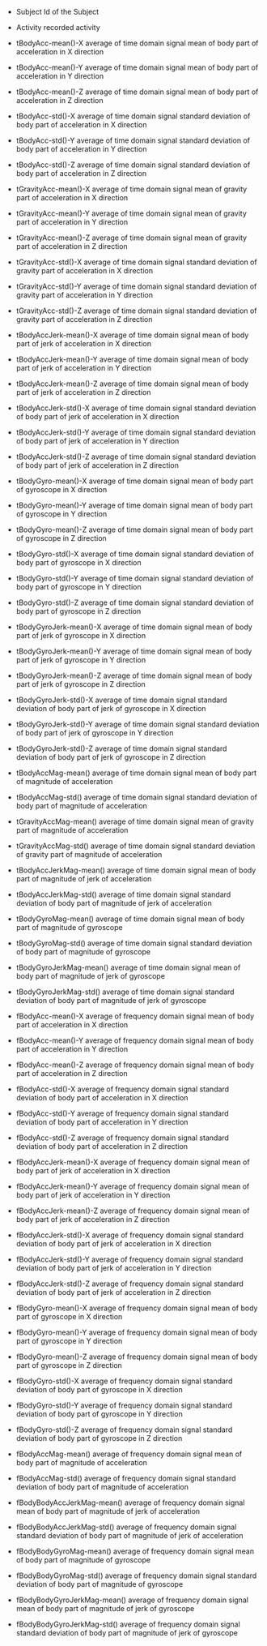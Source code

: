 *  Subject 
 Id of the Subject 

*  Activity 
 recorded activity

*  tBodyAcc-mean()-X 
 average of time domain signal mean of body part of acceleration in X direction

*  tBodyAcc-mean()-Y 
 average of time domain signal mean of body part of acceleration in Y direction

*  tBodyAcc-mean()-Z 
 average of time domain signal mean of body part of acceleration in Z direction

*  tBodyAcc-std()-X 
 average of time domain signal standard deviation of body part of acceleration in X direction

*  tBodyAcc-std()-Y 
 average of time domain signal standard deviation of body part of acceleration in Y direction

*  tBodyAcc-std()-Z 
 average of time domain signal standard deviation of body part of acceleration in Z direction

*  tGravityAcc-mean()-X 
 average of time domain signal mean of gravity part of acceleration in X direction

*  tGravityAcc-mean()-Y 
 average of time domain signal mean of gravity part of acceleration in Y direction

*  tGravityAcc-mean()-Z 
 average of time domain signal mean of gravity part of acceleration in Z direction

*  tGravityAcc-std()-X 
 average of time domain signal standard deviation of gravity part of acceleration in X direction

*  tGravityAcc-std()-Y 
 average of time domain signal standard deviation of gravity part of acceleration in Y direction

*  tGravityAcc-std()-Z 
 average of time domain signal standard deviation of gravity part of acceleration in Z direction 

*  tBodyAccJerk-mean()-X 
 average of time domain signal mean of body part of jerk of acceleration in X direction

*  tBodyAccJerk-mean()-Y 
 average of time domain signal mean of body part of jerk of acceleration in Y direction 

*  tBodyAccJerk-mean()-Z 
 average of time domain signal mean of body part of jerk of acceleration in Z direction 

*  tBodyAccJerk-std()-X 
 average of time domain signal standard deviation of body part of jerk of acceleration in X direction 

*  tBodyAccJerk-std()-Y 
 average of time domain signal standard deviation of body part of jerk of acceleration in Y direction  

*  tBodyAccJerk-std()-Z 
 average of time domain signal standard deviation of body part of jerk of acceleration in Z direction  

*  tBodyGyro-mean()-X 
 average of time domain signal mean of body part of gyroscope in X direction 

*  tBodyGyro-mean()-Y 
 average of time domain signal mean of body part of gyroscope in Y direction  

*  tBodyGyro-mean()-Z 
 average of time domain signal mean of body part of gyroscope in Z direction  

*  tBodyGyro-std()-X 
 average of time domain signal standard deviation of body part of gyroscope in X direction 

*  tBodyGyro-std()-Y 
 average of time domain signal standard deviation of body part of gyroscope in Y direction 

*  tBodyGyro-std()-Z 
 average of time domain signal standard deviation of body part of gyroscope in Z direction  

*  tBodyGyroJerk-mean()-X 
 average of time domain signal mean of body part of jerk of gyroscope in X direction 

*  tBodyGyroJerk-mean()-Y 
 average of time domain signal mean of body part of jerk of gyroscope in Y direction 

*  tBodyGyroJerk-mean()-Z 
 average of time domain signal mean of body part of jerk of gyroscope in Z direction  

*  tBodyGyroJerk-std()-X 
 average of time domain signal standard deviation of body part of jerk of gyroscope in X direction 

*  tBodyGyroJerk-std()-Y 
 average of time domain signal standard deviation of body part of jerk of gyroscope in Y direction

*  tBodyGyroJerk-std()-Z 
 average of time domain signal standard deviation of body part of jerk of gyroscope in Z direction 

*  tBodyAccMag-mean() 
 average of time domain signal mean of body part of magnitude of acceleration

*  tBodyAccMag-std() 
 average of time domain signal standard deviation of body part of magnitude of acceleration

*  tGravityAccMag-mean() 
 average of time domain signal mean of gravity part of magnitude of acceleration 

*  tGravityAccMag-std() 
 average of time domain signal standard deviation of gravity part of magnitude of acceleration

*  tBodyAccJerkMag-mean() 
 average of time domain signal mean of body part of magnitude of jerk of acceleration

*  tBodyAccJerkMag-std() 
 average of time domain signal standard deviation of body part of magnitude of jerk of acceleration

*  tBodyGyroMag-mean() 
 average of time domain signal mean of body part of magnitude of gyroscope   

*  tBodyGyroMag-std() 
 average of time domain signal standard deviation of body part of magnitude of gyroscope  

*  tBodyGyroJerkMag-mean() 
 average of time domain signal mean of body part of magnitude of jerk of gyroscope 

*  tBodyGyroJerkMag-std() 
 average of time domain signal standard deviation of body part of magnitude of jerk of gyroscope 

*  fBodyAcc-mean()-X 
 average of frequency domain signal mean of body part of acceleration in X direction

*  fBodyAcc-mean()-Y 
 average of frequency domain signal mean of body part of acceleration in Y direction

*  fBodyAcc-mean()-Z 
 average of frequency domain signal mean of body part of acceleration in Z direction

*  fBodyAcc-std()-X 
 average of frequency domain signal standard deviation of body part of acceleration in X direction

*  fBodyAcc-std()-Y 
 average of frequency domain signal standard deviation of body part of acceleration in Y direction

*  fBodyAcc-std()-Z 
 average of frequency domain signal standard deviation of body part of acceleration in Z direction

*  fBodyAccJerk-mean()-X 
 average of frequency domain signal mean of body part of jerk of acceleration in X direction

*  fBodyAccJerk-mean()-Y 
 average of frequency domain signal mean of body part of jerk of acceleration in Y direction

*  fBodyAccJerk-mean()-Z 
 average of frequency domain signal mean of body part of jerk of acceleration in Z direction

*  fBodyAccJerk-std()-X 
 average of frequency domain signal standard deviation of body part of jerk of acceleration in X direction

*  fBodyAccJerk-std()-Y 
 average of frequency domain signal standard deviation of body part of jerk of acceleration in Y direction

*  fBodyAccJerk-std()-Z 
 average of frequency domain signal standard deviation of body part of jerk of acceleration in Z direction

*  fBodyGyro-mean()-X 
 average of frequency domain signal mean of body part of gyroscope in X direction

*  fBodyGyro-mean()-Y 
 average of frequency domain signal mean of body part of gyroscope in Y direction

*  fBodyGyro-mean()-Z 
 average of frequency domain signal mean of body part of gyroscope in Z direction

*  fBodyGyro-std()-X 
 average of frequency domain signal standard deviation of body part of gyroscope in X direction 

*  fBodyGyro-std()-Y 
 average of frequency domain signal standard deviation of body part of gyroscope in Y direction 

*  fBodyGyro-std()-Z 
 average of frequency domain signal standard deviation of body part of gyroscope in Z direction

*  fBodyAccMag-mean() 
 average of frequency domain signal mean of body part of magnitude of acceleration

*  fBodyAccMag-std() 
 average of frequency domain signal standard deviation of body part of magnitude of acceleration 

*  fBodyBodyAccJerkMag-mean() 
 average of frequency domain signal mean of body part of magnitude of jerk of acceleration 

*  fBodyBodyAccJerkMag-std() 
 average of frequency domain signal standard deviation of body part of magnitude of jerk of acceleration  

*  fBodyBodyGyroMag-mean() 
 average of frequency domain signal mean of body part of magnitude of gyroscope

*  fBodyBodyGyroMag-std() 
 average of frequency domain signal standard deviation of body part of magnitude of gyroscope 

*  fBodyBodyGyroJerkMag-mean() 
 average of frequency domain signal mean of body part of magnitude of jerk of gyroscope  

*  fBodyBodyGyroJerkMag-std() 
 average of frequency domain signal standard deviation of body part of magnitude of jerk of gyroscope   

